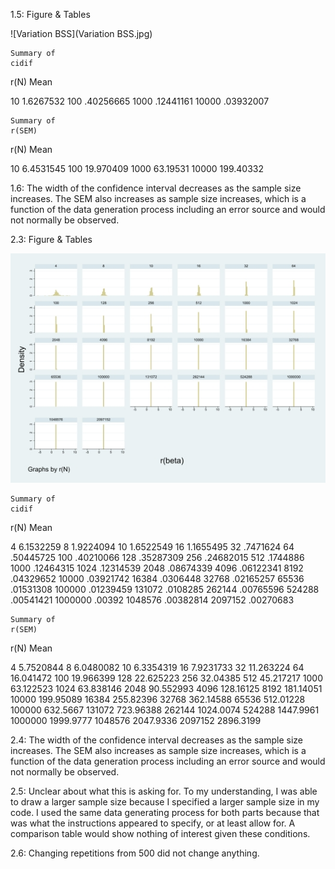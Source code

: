 1.5: Figure & Tables

![Variation BSS](Variation BSS.jpg)

	Summary of
	cidif
r(N)	Mean
	
10	1.6267532
100	.40256665
1000	.12441161
10000	.03932007

	Summary of
	r(SEM)
r(N)	Mean
	
10	6.4531545
100	19.970409
1000	63.19531
10000	199.40332

1.6: The width of the confidence interval decreases as the sample size increases. The SEM also increases as sample size increases, which is a function of the data generation process including an error source and would not normally be observed. 



2.3: Figure & Tables

![Graph2](Graph2.jpg)

	Summary of
	cidif
r(N)	Mean
	
4	6.1532259
8	1.9224094
10	1.6522549
16	1.1655495
32	.7471624
64	.50445725
100	.40210066
128	.35287309
256	.24682015
512	.1744886
1000	.12464315
1024	.12314539
2048	.08674339
4096	.06122341
8192	.04329652
10000	.03921742
16384	.0306448
32768	.02165257
65536	.01531308
100000	.01239459
131072	.0108285
262144	.00765596
524288	.00541421
1000000	.00392
1048576	.00382814
2097152	.00270683



	Summary of
	r(SEM)
r(N)	Mean
	
4	5.7520844
8	6.0480082
10	6.3354319
16	7.9231733
32	11.263224
64	16.041472
100	19.966399
128	22.625223
256	32.04385
512	45.217217
1000	63.122523
1024	63.838146
2048	90.552993
4096	128.16125
8192	181.14051
10000	199.95089
16384	255.82396
32768	362.14588
65536	512.01228
100000	632.5667
131072	723.96388
262144	1024.0074
524288	1447.9961
1000000	1999.9777
1048576	2047.9336
2097152	2896.3199

2.4: The width of the confidence interval decreases as the sample size increases. The SEM also increases as sample size increases, which is a function of the data generation process including an error source and would not normally be observed. 

2.5: Unclear about what this is asking for. To my understanding, I was able to draw a larger sample size because I specified a larger sample size in my code. I used the same data generating process for both parts because that was what the instructions appeared to specify, or at least allow for. A comparison table would show nothing of interest given these conditions. 

2.6: Changing repetitions from 500 did not change anything.  

